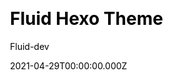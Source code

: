 ---
title: Fluid Hexo Theme
github: https://github.com/fluid-dev/hexo-theme-fluid
demo: https://hexo.fluid-dev.com/
license: MIT
author: Fluid-dev
author_link: ''
author_twitter: ''
date: 2021-04-29T00:00:00.000Z
ssg:
  - Hexo
cms: null
css: null
category: null
description: An elegant Material-Design theme for Hexo.
draft: true
publish_date: '2018-10-14T15:26:24Z'
update_date: '2022-08-15T02:36:52Z'
github_star: 4829
github_fork: 934
---